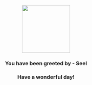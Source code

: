 <p align="center">
    <img src="https://raw.githubusercontent.com/PokeAPI/sprites/master/sprites/pokemon/86.png" width="150" height="150">
</p>
<h3 align="center">You have been greeted by - <b>Seel</b></h3>
<h3 align="center">Have a wonderful day!</h3>

